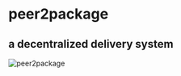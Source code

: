 # peer2package
## a decentralized delivery system

![peer2package][image]

[image]: https://github.com/jamesalexanderdickerson/peer2package/out.gif "peer2package"
